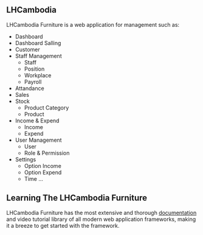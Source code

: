 ## LHCambodia

LHCambodia Furniture is a web application for management such as:

- Dashboard
- Dashboard Salling
- Customer
- Staff Management
    - Staff
    - Position
    - Workplace
    - Payroll
- Attandance
- Sales
- Stock
    - Product Category
    - Product
- Income & Expend
    - Income
    - Expend
- User Management
    - User 
    - Role & Permission
- Settings
    - Option Income 
    - Option Expend
    - Time
...

## Learning The LHCambodia Furniture

LHCambodia Furniture has the most extensive and thorough [documentation](https://karonasrun.com) and video tutorial library of all modern web application frameworks, making it a breeze to get started with the framework.

